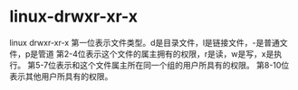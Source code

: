 # linux-drwxr-xr-x 
linux drwxr-xr-x 
第一位表示文件类型。d是目录文件，l是链接文件，-是普通文件，p是管道
第2-4位表示这个文件的属主拥有的权限，r是读，w是写，x是执行。
第5-7位表示和这个文件属主所在同一个组的用户所具有的权限。
第8-10位表示其他用户所具有的权限。

